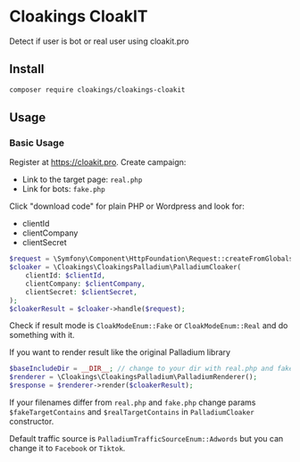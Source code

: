 Cloakings CloakIT
=================

Detect if user is bot or real user using cloakit.pro

## Install

```bash
composer require cloakings/cloakings-cloakit
```

## Usage

### Basic Usage

Register at https://cloakit.pro. Create campaign:
- Link to the target page: `real.php`
- Link for bots: `fake.php`

Click "download code" for plain PHP or Wordpress and look for:
- clientId
- clientCompany
- clientSecret

```php
$request = \Symfony\Component\HttpFoundation\Request::createFromGlobals();
$cloaker = \Cloakings\CloakingsPalladium\PalladiumCloaker(
    clientId: $clientId,
    clientCompany: $clientCompany,
    clientSecret: $clientSecret,
);
$cloakerResult = $cloaker->handle($request);
```

Check if result mode is `CloakModeEnum::Fake` or `CloakModeEnum::Real` and do something with it.

If you want to render result like the original Palladium library
```php
$baseIncludeDir = __DIR__; // change to your dir with real.php and fake.php
$renderer = \Cloakings\CloakingsPalladium\PalladiumRenderer();
$response = $renderer->render($cloakerResult);
```

If your filenames differ from `real.php` and `fake.php` change params `$fakeTargetContains` and `$realTargetContains`
in `PalladiumCloaker` constructor.

Default traffic source is `PalladiumTrafficSourceEnum::Adwords` but you can change it to `Facebook` or `Tiktok`.
